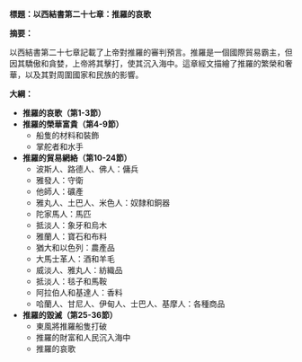 **標題：以西結書第二十七章：推羅的哀歌**

**摘要：**

以西結書第二十七章記載了上帝對推羅的審判預言。推羅是一個國際貿易霸主，但因其驕傲和貪婪，上帝將其擊打，使其沉入海中。這章經文描繪了推羅的繁榮和奢華，以及其對周圍國家和民族的影響。

**大綱：**

* **推羅的哀歌（第1-3節）**
* **推羅的榮華富貴（第4-9節）**
    * 船隻的材料和裝飾
    * 掌舵者和水手
* **推羅的貿易網絡（第10-24節）**
    * 波斯人、路德人、佛人：傭兵
    * 雅發人：守衛
    * 他師人：礦產
    * 雅丸人、土巴人、米色人：奴隸和銅器
    * 陀家馬人：馬匹
    * 抵淡人：象牙和烏木
    * 雅蘭人：寶石和布料
    * 猶大和以色列：農產品
    * 大馬士革人：酒和羊毛
    * 威淡人、雅丸人：紡織品
    * 抵淡人：毯子和馬鞍
    * 阿拉伯人和基達人：香料
    * 哈蘭人、甘尼人、伊甸人、士巴人、基摩人：各種商品
* **推羅的毀滅（第25-36節）**
    * 東風將推羅船隻打破
    * 推羅的財富和人民沉入海中
    * 推羅的哀歌